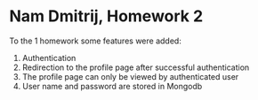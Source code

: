 # Nam Dmitrij, Homework 2

To the 1 homework some features were added:
1. Authentication
2. Redirection to the profile page after successful authentication
3. The profile page can only be viewed by authenticated user
4. User name and password are stored in Mongodb
